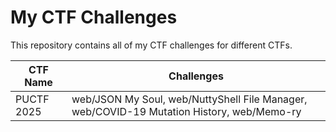 # My CTF Challenges

This repository contains all of my CTF challenges for different CTFs.

CTF Name      | Challenges                                                                                |
--------------|-------------------------------------------------------------------------------------------|
PUCTF 2025    | web/JSON My Soul, web/NuttyShell File Manager, web/COVID-19 Mutation History, web/Memo-ry |